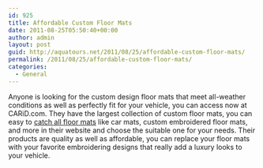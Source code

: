 ```yaml
---
id: 925
title: Affordable Custom Floor Mats
date: 2011-08-25T05:50:40+00:00
author: admin
layout: post
guid: http://aquatours.net/2011/08/25/affordable-custom-floor-mats/
permalink: /2011/08/25/affordable-custom-floor-mats/
categories:
  - General
---
```

Anyone is looking for the custom design floor mats that meet all-weather conditions as well as perfectly fit for your vehicle, you can access now at CARiD.com. They have the largest collection of custom floor mats, you can easy to [catch all floor mats](http://www.carid.com/floor-mats.html) like car mats, custom embroidered floor mats, and more in their website and choose the suitable one for your needs. Their products are quality as well as affordable, you can replace your floor mats with your favorite embroidering designs that really add a luxury looks to your vehicle.